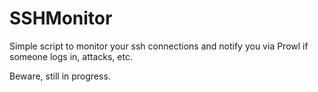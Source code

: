 SSHMonitor
==========

Simple script to monitor your ssh connections and notify you via Prowl if someone logs in, attacks, etc. 

Beware, still in progress.
